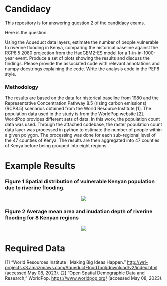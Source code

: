 # Candidacy
This repository is for answering question 2 of the candidacy exams.

Here is the question.

Using the Aqueduct data layers, estimate the number of people vulnerable to riverine flooding in Kenya, comparing the historical baseline against the RCP8.5 2080 projection from the HadGEM2-ES model for a 1-in-in-1000-year event. Produce a set of plots showing the results and discuss the findings. Please provide the associated code with relevant annotations and numpy docstrings explaining the code. Write the analysis code in the PEP8 style.

### Methodology
The results are based on the data for historical baseline from 1980 and the Representative Concentration Pathway 8.5 (rising carbon emissions) (RCP8.5) scenarios obtained from the World Resource Institute [1]. The population data used in the study is from the WorldPop website [2]. WorldPop provides different sets of data. In this work, the population count data was used. Through the attached codebase, the raster population count data layer was processed in python to estimate the number of people within a given polygon. The processing was done for each sub-regional level of the 47 counties of Kenya. The results are then aggregated into 47 counties of Kenya before being grouped into eight regions.

Example Results
==============

### Figure 1 Spatial distribution of vulnerable Kenyan population due to riverine flooding.
<p align="center">
  <img src="/docs/pop_flood_maps.tiff" />
</p>

### Figure 2 Average mean area and inudation depth of riverine flooding for 8 Kenyan regions
<p align="center">
  <img src="/docs/flood_plots.tiff" />
</p>

Required Data
==============

[1]	“World Resources Institute | Making Big Ideas Happen.” http://wri-projects.s3.amazonaws.com/AqueductFloodTool/download/v2/index.html (accessed May 08, 2023).
[2]	“Open Spatial Demographic Data and Research,” WorldPop. https://www.worldpop.org/ (accessed May 08, 2023).